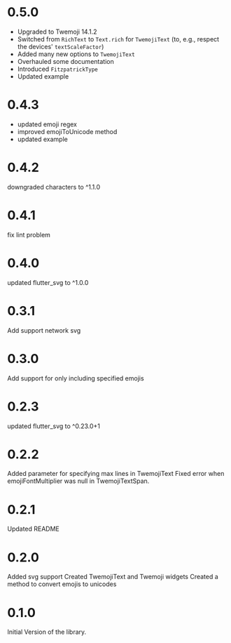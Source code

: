 # 0.5.0
- Upgraded to Twemoji 14.1.2
- Switched from `RichText` to `Text.rich` for `TwemojiText` (to, e.g., respect the devices' `textScaleFactor`)
- Added many new options to `TwemojiText`
- Overhauled some documentation
- Introduced `FitzpatrickType`
- Updated example

# 0.4.3
- updated emoji regex
- improved emojiToUnicode method
- updated example
# 0.4.2
downgraded characters to ^1.1.0

# 0.4.1
fix lint problem
# 0.4.0
updated flutter_svg to ^1.0.0


# 0.3.1
Add support network svg
# 0.3.0
Add support for only including specified emojis
# 0.2.3
updated flutter_svg to ^0.23.0+1
# 0.2.2
Added parameter for specifying max lines in TwemojiText
Fixed error when emojiFontMultiplier was null in TwemojiTextSpan.
# 0.2.1
Updated README
# 0.2.0
Added svg support
Created TwemojiText and Twemoji widgets
Created a method to convert emojis to unicodes 
# 0.1.0

Initial Version of the library.